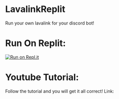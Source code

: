 # LavalinkReplit
Run your own lavalink for your discord bot!

# Run On Replit:
[![Run on Repl.it](https://replit.com/badge/github/CHEESY-OP4999/LavalinkReplit)](https://replit.com/new/github/CHEESY-OP4999/LavalinkReplit)

# Youtube Tutorial:
Follow the tutorial and you will get it all correct!
Link: 
